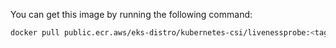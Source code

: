 You can get this image by running the following command:

```bash
docker pull public.ecr.aws/eks-distro/kubernetes-csi/livenessprobe:<tag>
```
